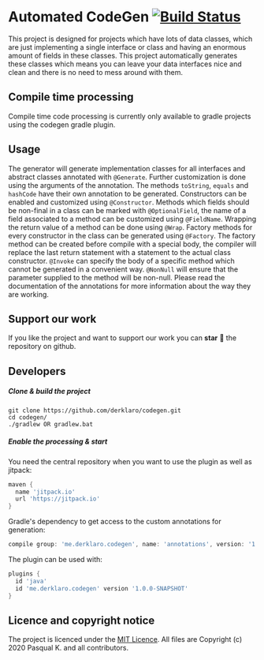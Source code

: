 # Automated CodeGen [![Build Status](https://travis-ci.com/derklaro/codegen.svg?branch=master)](https://travis-ci.com/derklaro/codegen)

This project is designed for projects which have lots of data classes, which are just implementing a single interface or
class and having an enormous amount of fields in these classes. This project automatically generates these classes which
means you can leave your data interfaces nice and clean and there is no need to mess around with them.

## Compile time processing

Compile time code processing is currently only available to gradle projects using the codegen gradle plugin.

## Usage

The generator will generate implementation classes for all interfaces and abstract classes annotated with `@Generate`.
Further customization is done using the arguments of the annotation. The methods `toString`,
`equals` and `hashCode` have their own annotation to be generated. Constructors can be enabled and customized
using `@Constructor`. Methods which fields should be non-final in a class can be marked with `@OptionalField`, the name
of a field associated to a method can be customized using `@FieldName`. Wrapping the return value of a method can be
done using `@Wrap`. Factory methods for every constructor in the class can be generated using
`@Factory`. The factory method can be created before compile with a special body, the compiler will replace the last
return statement with a statement to the actual class constructor. `@Invoke` can specify the body of a specific method
which cannot be generated in a convenient way. `@NonNull` will ensure that the parameter supplied to the method will be
non-null. Please read the documentation of the annotations for more information about the way they are working.

## Support our work

If you like the project and want to support our work you can **star** :star2: the repository on github.

## Developers

##### Clone & build the project

```
git clone https://github.com/derklaro/codegen.git
cd codegen/
./gradlew OR gradlew.bat
```

##### Enable the processing & start

You need the central repository when you want to use the plugin as well as jitpack:

```groovy
maven {
  name 'jitpack.io'
  url 'https://jitpack.io'
}
```

Gradle's dependency to get access to the custom annotations for generation:

```groovy
compile group: 'me.derklaro.codegen', name: 'annotations', version: '1.0.0-SNAPSHOT'
```

The plugin can be used with:

```groovy
plugins {
  id 'java'
  id 'me.derklaro.codegen' version '1.0.0-SNAPSHOT'
}
```

## Licence and copyright notice

The project is licenced under the [MIT Licence](https://github.com/derklaro/codegen/license.txt). All files are
Copyright (c) 2020 Pasqual K. and all contributors.
